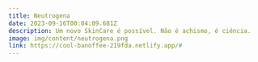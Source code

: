 ```yaml
---
title: Neutrogena
date: 2023-09-16T00:04:09.681Z
description: Um novo SkinCare é possível. Não é achismo, é ciência.
image: img/content/neutrogena.png
link: https://cool-banoffee-219fda.netlify.app/#
---
```

